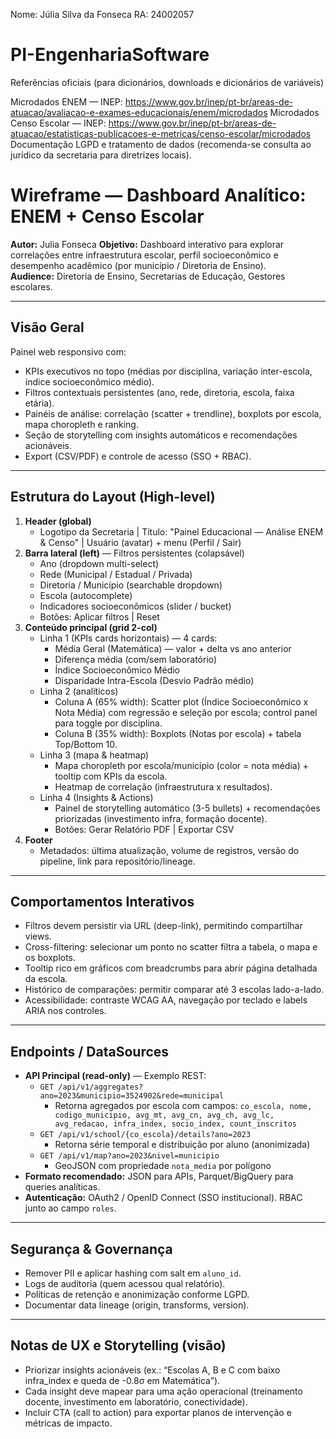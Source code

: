 Nome: Júlia Silva da Fonseca
RA: 24002057

# PI-EngenhariaSoftware
Referências oficiais (para dicionários, downloads e dicionários de variáveis)

Microdados ENEM — INEP: https://www.gov.br/inep/pt-br/areas-de-atuacao/avaliacao-e-exames-educacionais/enem/microdados
Microdados Censo Escolar — INEP: https://www.gov.br/inep/pt-br/areas-de-atuacao/estatisticas-publicacoes-e-metricas/censo-escolar/microdados
Documentação LGPD e tratamento de dados (recomenda-se consulta ao jurídico da secretaria para diretrizes locais).

# Wireframe — Dashboard Analítico: ENEM + Censo Escolar
**Autor:** Julia Fonseca
**Objetivo:** Dashboard interativo para explorar correlações entre infraestrutura escolar, perfil socioeconômico e desempenho acadêmico (por município / Diretoria de Ensino).  
**Audience:** Diretoria de Ensino, Secretarias de Educação, Gestores escolares.

---

## Visão Geral
Painel web responsivo com:
- KPIs executivos no topo (médias por disciplina, variação inter-escola, índice socioeconômico médio).
- Filtros contextuais persistentes (ano, rede, diretoria, escola, faixa etária).
- Painéis de análise: correlação (scatter + trendline), boxplots por escola, mapa choropleth e ranking.
- Seção de storytelling com insights automáticos e recomendações acionáveis.
- Export (CSV/PDF) e controle de acesso (SSO + RBAC).

---

## Estrutura do Layout (High-level)
1. **Header (global)**  
   - Logotipo da Secretaria | Título: "Painel Educacional — Análise ENEM & Censo" | Usuário (avatar) + menu (Perfil / Sair)
2. **Barra lateral (left)** — Filtros persistentes (colapsável)
   - Ano (dropdown multi-select)
   - Rede (Municipal / Estadual / Privada)
   - Diretoria / Município (searchable dropdown)
   - Escola (autocomplete)
   - Indicadores socioeconômicos (slider / bucket)
   - Botões: Aplicar filtros | Reset
3. **Conteúdo principal (grid 2-col)**  
   - Linha 1 (KPIs cards horizontais) — 4 cards:
     - Média Geral (Matemática) — valor + delta vs ano anterior
     - Diferença média (com/sem laboratório)
     - Índice Socioeconômico Médio
     - Disparidade Intra-Escola (Desvio Padrão médio)
   - Linha 2 (analíticos)
     - Coluna A (65% width): Scatter plot (Índice Socioeconômico x Nota Média) com regressão e seleção por escola; control panel para toggle por disciplina.
     - Coluna B (35% width): Boxplots (Notas por escola) + tabela Top/Bottom 10.
   - Linha 3 (mapa & heatmap)
     - Mapa choropleth por escola/município (color = nota média) + tooltip com KPIs da escola.
     - Heatmap de correlação (infraestrutura x resultados).
   - Linha 4 (Insights & Actions)
     - Painel de storytelling automático (3-5 bullets) + recomendações priorizadas (investimento infra, formação docente).
     - Botões: Gerar Relatório PDF | Exportar CSV
4. **Footer**
   - Metadados: última atualização, volume de registros, versão do pipeline, link para repositório/lineage.

---

## Comportamentos Interativos
- Filtros devem persistir via URL (deep-link), permitindo compartilhar views.
- Cross-filtering: selecionar um ponto no scatter filtra a tabela, o mapa e os boxplots.
- Tooltip rico em gráficos com breadcrumbs para abrir página detalhada da escola.
- Histórico de comparações: permitir comparar até 3 escolas lado-a-lado.
- Acessibilidade: contraste WCAG AA, navegação por teclado e labels ARIA nos controles.

---

## Endpoints / DataSources
- **API Principal (read-only)** — Exemplo REST:
  - `GET /api/v1/aggregates?ano=2023&municipio=3524902&rede=municipal`
    - Retorna agregados por escola com campos: `co_escola, nome, codigo_municipio, avg_mt, avg_cn, avg_ch, avg_lc, avg_redacao, infra_index, socio_index, count_inscritos`
  - `GET /api/v1/school/{co_escola}/details?ano=2023`
    - Retorna série temporal e distribuição por aluno (anonimizada)
  - `GET /api/v1/map?ano=2023&nivel=municipio`
    - GeoJSON com propriedade `nota_media` por polígono
- **Formato recomendado:** JSON para APIs, Parquet/BigQuery para queries analíticas.
- **Autenticação:** OAuth2 / OpenID Connect (SSO institucional). RBAC junto ao campo `roles`.

---

## Segurança & Governança
- Remover PII e aplicar hashing com salt em `aluno_id`.
- Logs de auditoria (quem acessou qual relatório).
- Políticas de retenção e anonimização conforme LGPD.
- Documentar data lineage (origin, transforms, version).

---

## Notas de UX e Storytelling (visão)
- Priorizar insights acionáveis (ex.: “Escolas A, B e C com baixo infra_index e queda de -0.8σ em Matemática”).
- Cada insight deve mapear para uma ação operacional (treinamento docente, investimento em laboratório, conectividade).
- Incluir CTA (call to action) para exportar planos de intervenção e métricas de impacto.

